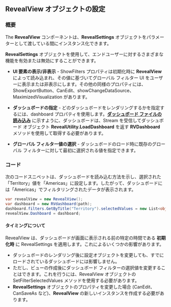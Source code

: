 ## RevealView オブジェクトの設定

### 概要

The __RevealView__ コンポーネントは、__RevealSettings__ オブジェクトをパラメーターとして渡している間にインスタンス化できます。

 __RevealSettings__ オブジェクトを使用して、エンドユーザーに対するさまざまな機能を有効または無効にすることができます。
  - **UI 要素の表示/非表示** - ShowFilters プロパティは初期化時に __RevealView__ によって読み込まれ、その値に基づいてグローバル フィルター UI をユーザーに表示または非表示にします。その他の同様のプロパティには、ShowExportButton、CanEdit、showChangeDataSource、MaximizedVisualization があります。

  - **ダッシュボードの指定** - どのダッシュボードをレンダリングするかを指定するには、dashboard プロパティを使用します。[**ダッシュボード ファイルの読み込み**](loading-dashboards.html) に示すように、ダッシュボードは、Stream を受信して​​ダッシュボード オブジェクト __RevealUtility.LoadDashboard__ を返す **RVDashboard** メソッドを使用して取得する必要があります。

  - **グローバル フィルター値の選択** - ダッシュボードのロード時に既存のグローバル フィルターに対して最初に選択される値を指定できます。

### コード

次のコードスニペットは、ダッシュボードを読み込む方法を示し、選択された「Territory」値を「Americas」に設定します。したがって、ダッシュボードには「Americas」でフィルタリングされたデータが表示されます。

``` csharp
var revealView = new RevealView();
var dashboard = new RVdashboard(path);
dashboard.filters.GetByTitle("Territory").selectedValues = new List<object>() { "Americas" };
revealView.Dashboard = dashboard;
```

#### タイミングについて

RevealView は、ダッシュボードが画面に表示される前の特定の時間である **初期化時** に RevealSettings を適用します。これによるいくつかの影響があります。

  - ダッシュボードのレンダリング後に設定オブジェクトを変更しても、すでにロードされているダッシュボードには影響しません。
  - ただし、ビューの作成後にダッシュボード フィルターの選択値を変更することはできます。これを行うには、RevealView オブジェクトの SetFilterSelectedValues メソッドを使用する必要があります。
  - __RevealSettings__ オブジェクトのプロパティを変更した場合 (CanEdit、CanSaveAs など)、__RevealView__ の新しいインスタンスを作成する必要があります。

